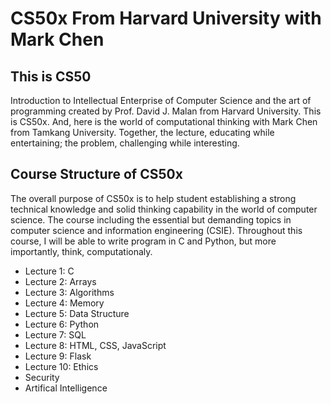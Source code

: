 # CS50x From Harvard University with Mark Chen
## This is CS50
Introduction to Intellectual Enterprise of Computer Science and the art of programming created by Prof. David J. Malan from Harvard University. This is CS50x. And, here is the world of computational thinking with Mark Chen from Tamkang University. Together, the lecture, educating while entertaining; the problem, challenging while interesting.

## Course Structure of CS50x
The overall purpose of CS50x is to help student establishing a strong technical knowledge and solid thinking capability in the world of computer science. The course including the essential but demanding topics in computer science and information engineering (CSIE). Throughout this course, I will be able to write program in C and Python, but more importantly, think, computationaly.

- Lecture 1: C
- Lecture 2: Arrays
- Lecture 3: Algorithms
- Lecture 4: Memory
- Lecture 5: Data Structure
- Lecture 6: Python
- Lecture 7: SQL
- Lecture 8: HTML, CSS, JavaScript
- Lecture 9: Flask
- Lecture 10: Ethics
- Security
- Artifical Intelligence